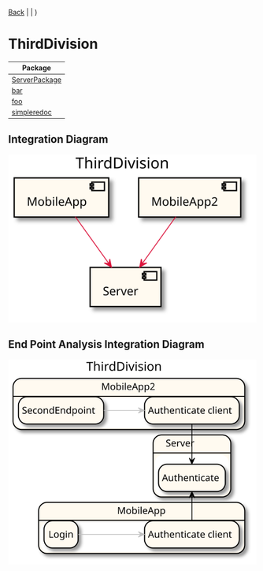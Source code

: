 

 [Back](../README.md) |  | )
# ThirdDivision

| Package |
----|
[ServerPackage](ServerPackage/README.md)|
[bar](bar/README.md)|
[foo](foo/README.md)|
[simpleredoc](simpleredoc/README.md)|

## Integration Diagram
<img src="integration.svg">

## End Point Analysis Integration Diagram
<img src="integrationepa.svg">

